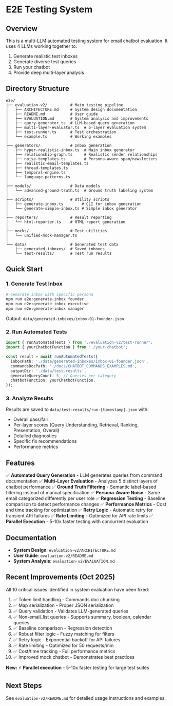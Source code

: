 # E2E Testing System

## Overview

This is a multi-LLM automated testing system for email chatbot evaluation. It uses 4 LLMs working together to:
1. Generate realistic test inboxes
2. Generate diverse test queries
3. Run your chatbot
4. Provide deep multi-layer analysis

## Directory Structure

```
e2e/
├── evaluation-v2/          # Main testing pipeline
│   ├── ARCHITECTURE.md     # System design documentation
│   ├── README.md           # User guide
│   ├── EVALUATION.md       # System analysis and improvements
│   ├── query-generator.ts  # LLM-based query generation
│   ├── multi-layer-evaluator.ts  # 5-layer evaluation system
│   ├── test-runner.ts      # Test orchestration
│   └── example.ts          # Working examples
│
├── generators/             # Inbox generation
│   ├── hyper-realistic-inbox.ts  # Main inbox generator
│   ├── relationship-graph.ts     # Realistic sender relationships
│   ├── noise-templates.ts        # Persona-aware spam/newsletters
│   ├── realistic-email-templates.ts
│   ├── thread-templates.ts
│   ├── temporal-engine.ts
│   └── language-patterns.ts
│
├── models/                 # Data models
│   └── advanced-ground-truth.ts  # Ground truth labeling system
│
├── scripts/                # Utility scripts
│   ├── generate-inbox.ts        # CLI for inbox generation
│   └── generate-simple-inbox.ts # Simple inbox generator
│
├── reporters/              # Result reporting
│   └── html-reporter.ts    # HTML report generation
│
├── mocks/                  # Test utilities
│   └── unified-mock-manager.ts
│
└── data/                   # Generated test data
    ├── generated-inboxes/  # Saved inboxes
    └── test-results/       # Test run results

```

## Quick Start

### 1. Generate Test Inbox

```bash
# Generate inbox with specific persona
npm run e2e:generate-inbox founder
npm run e2e:generate-inbox executive
npm run e2e:generate-inbox manager
```

Output: `data/generated-inboxes/inbox-01-founder.json`

### 2. Run Automated Tests

```typescript
import { runAutomatedTests } from './evaluation-v2/test-runner';
import { yourChatbotFunction } from './your-chatbot';

const result = await runAutomatedTests({
  inboxPath: './data/generated-inboxes/inbox-01-founder.json',
  commandsDocPath: './docs/CHATBOT_COMMANDS_EXAMPLES.md',
  outputDir: './data/test-results',
  generateQueryCount: 5, // Queries per category
  chatbotFunction: yourChatbotFunction,
});
```

### 3. Analyze Results

Results are saved to `data/test-results/run-{timestamp}.json` with:
- Overall pass/fail
- Per-layer scores (Query Understanding, Retrieval, Ranking, Presentation, Overall)
- Detailed diagnostics
- Specific fix recommendations
- Performance metrics

## Features

✅ **Automated Query Generation** - LLM generates queries from command documentation
✅ **Multi-Layer Evaluation** - Analyzes 5 distinct layers of chatbot performance
✅ **Ground Truth Filtering** - Semantic label-based filtering instead of manual specification
✅ **Persona-Aware Noise** - Same email categorized differently per user role
✅ **Regression Testing** - Baseline comparison to detect performance changes
✅ **Performance Metrics** - Cost and time tracking for optimization
✅ **Retry Logic** - Automatic retry for transient API failures
✅ **Rate Limiting** - Optimized for API rate limits
✅ **Parallel Execution** - 5-10x faster testing with concurrent evaluation

## Documentation

- **System Design**: `evaluation-v2/ARCHITECTURE.md`
- **User Guide**: `evaluation-v2/README.md`
- **System Analysis**: `evaluation-v2/EVALUATION.md`

## Recent Improvements (Oct 2025)

All 10 critical issues identified in system evaluation have been fixed:

1. ✅ Token limit handling - Commands doc chunking
2. ✅ Map serialization - Proper JSON serialization
3. ✅ Query validation - Validates LLM-generated queries
4. ✅ Non-email_list queries - Supports summary, boolean, calendar queries
5. ✅ Baseline comparison - Regression detection
6. ✅ Robust filter logic - Fuzzy matching for filters
7. ✅ Retry logic - Exponential backoff for API failures
8. ✅ Rate limiting - Optimized for 50 requests/min
9. ✅ Cost/time tracking - Full performance metrics
10. ✅ Improved mock chatbot - Demonstrates best practices

**New:** ⚡ **Parallel execution** - 5-10x faster testing for large test suites

## Next Steps

See `evaluation-v2/README.md` for detailed usage instructions and examples.
